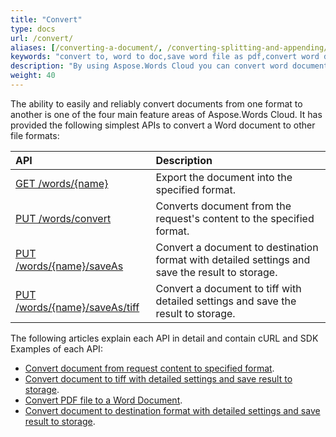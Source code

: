 ```yaml
---
title: "Convert"
type: docs
url: /convert/
aliases: [/converting-a-document/, /converting-splitting-and-appending/]
keywords: "convert to, word to doc,save word file as pdf,convert word document to html,word doc to html,convert pdf to word,tiff file,Python, C#, Java, Ruby, PHP, NodeJS, Go, Android, Swift"
description: "By using Aspose.Words Cloud you can convert word document to PDF or whatever the format you want (please see the supported formats).You can perform this operation in various languages. Currently we support Python, C#, Java, Ruby, PHP, NodeJS, Go, Android, Swift. The ability to easily and reliably convert documents from one format to another is one of the four main feature areas of Aspose.Words Cloud. It can convert pdf to word, save word doc as image such as tiff file"
weight: 40
---
```


The ability to easily and reliably convert documents from one format to another is one of the four main feature areas of Aspose.Words Cloud. It has provided the following simplest APIs to convert a Word document to other file formats:

|API|Description|
| :- | :- |
|[GET /words/{name}](https://apireference.aspose.cloud/words/#/Convert/GetDocumentWithFormat)|Export the document into the specified format.|
|[PUT /words/convert](https://apireference.aspose.cloud/words/#/Convert/ConvertDocument)|Converts document from the request's content to the specified format.|
|[PUT /words/{name}/saveAs](https://apireference.aspose.cloud/words/#/Convert/SaveAs)|Convert a document to destination format with detailed settings and save the result to storage.|
|[PUT /words/{name}/saveAs/tiff](https://apireference.aspose.cloud/words/#/Convert/SaveAsTiff)|Convert a document to tiff with detailed settings and save the result to storage.|

The following articles explain each API in detail and contain cURL and SDK Examples of each API:
- [Convert document from request content to specified format](/convert/specified-format/).
- [Convert document to tiff with detailed settings and save result to storage](/convert/document-to-tiff/).
- [Convert PDF file to a Word Document](/convert/pdf-to-word/).
- [Convert document to destination format with detailed settings and save result to storage](/convert/conversion-settings/).

